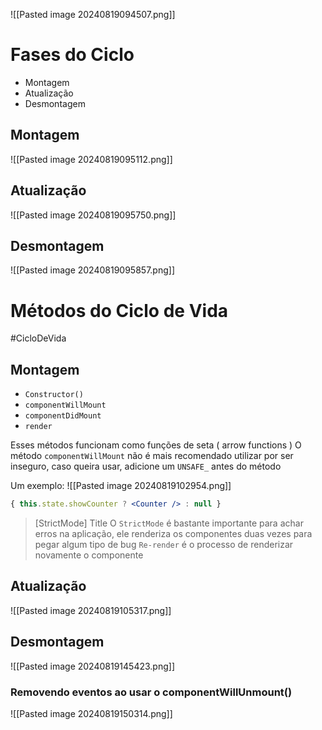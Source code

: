 ![[Pasted image 20240819094507.png]]
# Fases do Ciclo
- Montagem
- Atualização
- Desmontagem

## Montagem
![[Pasted image 20240819095112.png]]
## Atualização
![[Pasted image 20240819095750.png]]
## Desmontagem
![[Pasted image 20240819095857.png]]

# Métodos do Ciclo de Vida
#CicloDeVida
## Montagem 
- `Constructor()`
- `componentWillMount`
- `componentDidMount`
- `render`

Esses métodos funcionam como funções de seta ( arrow functions )
O método `componentWillMount` não é mais recomendado utilizar por ser inseguro, caso queira usar, adicione um `UNSAFE_` antes do método 

Um exemplo:
![[Pasted image 20240819102954.png]]

```jsx
{ this.state.showCounter ? <Counter /> : null }
```


> [StrictMode] Title
> O `StrictMode` é bastante importante para achar erros na aplicação, ele renderiza os componentes duas vezes para pegar algum tipo de bug
> `Re-render` é o processo de renderizar novamente o componente


## Atualização
![[Pasted image 20240819105317.png]]

## Desmontagem
![[Pasted image 20240819145423.png]]

### Removendo eventos ao usar o componentWillUnmount()
![[Pasted image 20240819150314.png]]